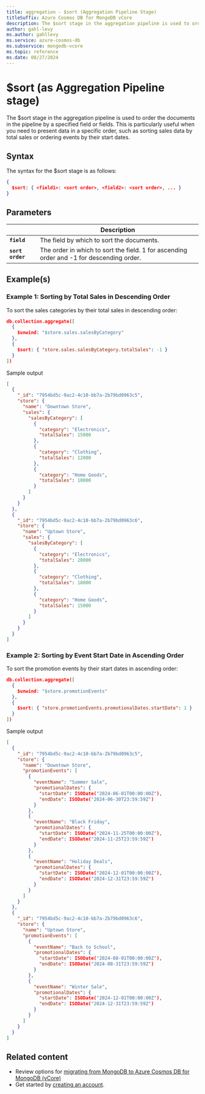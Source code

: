 ```yaml
---
title: aggregation - $sort (Aggregation Pipeline Stage)
titleSuffix: Azure Cosmos DB for MongoDB vCore
description: The $sort stage in the aggregation pipeline is used to order the documents in the pipeline by a specified field or fields.
author: gahl-levy
ms.author: gahllevy
ms.service: azure-cosmos-db
ms.subservice: mongodb-vcore
ms.topic: reference
ms.date: 08/27/2024
---
```


# $sort (as Aggregation Pipeline stage)
The $sort stage in the aggregation pipeline is used to order the documents in the pipeline by a specified field or fields. This is particularly useful when you need to present data in a specific order, such as sorting sales data by total sales or ordering events by their start dates.

## Syntax
The syntax for the $sort stage is as follows:

```json
{
  $sort: { <field1>: <sort order>, <field2>: <sort order>, ... }
}
```

## Parameters

| | Description |
| --- | --- |
| **`field`** | The field by which to sort the documents. |
| **`sort order`** | The order in which to sort the field. 1 for ascending order and -1 for descending order. |

## Example(s)
### Example 1: Sorting by Total Sales in Descending Order
To sort the sales categories by their total sales in descending order:

```json
db.collection.aggregate([
  {
    $unwind: "$store.sales.salesByCategory"
  },
  {
    $sort: { "store.sales.salesByCategory.totalSales": -1 }
  }
])
```
Sample output
```json
[
  {
    "_id": "7954bd5c-9ac2-4c10-bb7a-2b79bd0963c5",
    "store": {
      "name": "Downtown Store",
      "sales": {
        "salesByCategory": [
          {
            "category": "Electronics",
            "totalSales": 15000
          },
          {
            "category": "Clothing",
            "totalSales": 12000
          },
          {
            "category": "Home Goods",
            "totalSales": 10000
          }
        ]
      }
    }
  },
  {
    "_id": "7954bd5c-9ac2-4c10-bb7a-2b79bd0963c6",
    "store": {
      "name": "Uptown Store",
      "sales": {
        "salesByCategory": [
          {
            "category": "Electronics",
            "totalSales": 20000
          },
          {
            "category": "Clothing",
            "totalSales": 18000
          },
          {
            "category": "Home Goods",
            "totalSales": 15000
          }
        ]
      }
    }
  }
]
```

### Example 2: Sorting by Event Start Date in Ascending Order
To sort the promotion events by their start dates in ascending order:

```json
db.collection.aggregate([
  {
    $unwind: "$store.promotionEvents"
  },
  {
    $sort: { "store.promotionEvents.promotionalDates.startDate": 1 }
  }
])
```
Sample output
```json
[
  {
    "_id": "7954bd5c-9ac2-4c10-bb7a-2b79bd0963c5",
    "store": {
      "name": "Downtown Store",
      "promotionEvents": [
        {
          "eventName": "Summer Sale",
          "promotionalDates": {
            "startDate": ISODate("2024-06-01T00:00:00Z"),
            "endDate": ISODate("2024-06-30T23:59:59Z")
          }
        },
        {
          "eventName": "Black Friday",
          "promotionalDates": {
            "startDate": ISODate("2024-11-25T00:00:00Z"),
            "endDate": ISODate("2024-11-25T23:59:59Z")
          }
        },
        {
          "eventName": "Holiday Deals",
          "promotionalDates": {
            "startDate": ISODate("2024-12-01T00:00:00Z"),
            "endDate": ISODate("2024-12-31T23:59:59Z")
          }
        }
      ]
    }
  },
  {
    "_id": "7954bd5c-9ac2-4c10-bb7a-2b79bd0963c6",
    "store": {
      "name": "Uptown Store",
      "promotionEvents": [
        {
          "eventName": "Back to School",
          "promotionalDates": {
            "startDate": ISODate("2024-08-01T00:00:00Z"),
            "endDate": ISODate("2024-08-31T23:59:59Z")
          }
        },
        {
          "eventName": "Winter Sale",
          "promotionalDates": {
            "startDate": ISODate("2024-12-01T00:00:00Z"),
            "endDate": ISODate("2024-12-31T23:59:59Z")
          }
        }
      ]
    }
  }
]
```

## Related content

- Review options for [migrating from MongoDB to Azure Cosmos DB for MongoDB (vCore)](../../migration-options.md)
- Get started by [creating an account](../../quickstart-portal.md).